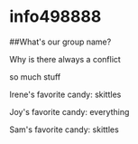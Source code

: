 # info498888

##What's our group name?

Why is there always a conflict

so much stuff

Irene's favorite candy: skittles   

Joy's favorite candy: everything

Sam's favorite candy: skittles


